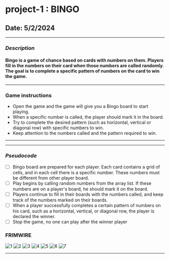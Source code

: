 # project-1 : BINGO

## Date: 5/2/2024

---

### **_Description_**

#### Bingo is a game of chance based on cards with numbers on them. Players fill in the numbers on their card when those numbers are called randomly. The goal is to complete a specific pattern of numbers on the card to win the game.

---

### **Game instructions**

- Open the game and the game will give you a Bingo board to start playing.
- When a specific number is called, the player should mark it in the board.
- Try to complete the desired pattern (such as horizontal, vertical or diagonal row) with specific numbers to win.
- Keep attention to the numbers called and the pattern required to win.

---

---

### **_Pseudocode_**

- [ ] Bingo board are prepared for each player. Each card contains a grid of cells, and in each cell there is a specific number. These numbers must be different from other player board.
- [ ] Play begins by calling random numbers from the  array list. If these numbers are on a player's board, he should mark it on the board.
- [ ] Players continue to fill in their boards with the numbers called, and keep track of the numbers marked on their boards.
- [ ] When a player successfully completes a certain pattern of numbers on his card, such as a horizontal, vertical, or diagonal row, the player is declared the winner.
- [ ] Stop the game, no one can play after the winner player

### **FRIMWIRE**

![1](https://www5.0zz0.com/2024/05/02/11/585337051.png)
![2](https://www5.0zz0.com/2024/05/02/11/328187312.png)
![3](https://www5.0zz0.com/2024/05/02/11/416643179.png)
![4](https://www5.0zz0.com/2024/05/02/11/947318262.png)
![5](https://www5.0zz0.com/2024/05/02/11/552979027.png)
![6](https://www5.0zz0.com/2024/05/02/11/563137186.png)
![7](https://www5.0zz0.com/2024/05/02/11/972004860.png)

---

